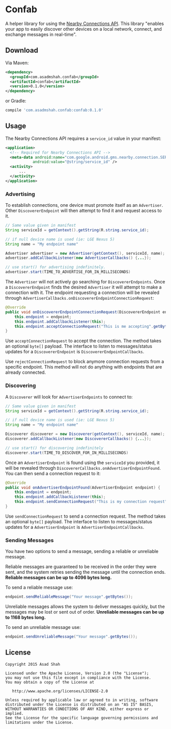 # Confab

A helper library for using the [Nearby Connections API](https://developers.google.com/nearby/connections/overview).
This library "enables your app to easily discover other devices on a local network, connect, and exchange messages in real-time".

## Download

Via Maven:
```xml
<dependency>
  <groupId>com.asadmshah.confab</groupId>
  <artifactId>confab</artifactId>
  <version>0.1.0</version>
</dependency>
```

or Gradle:
```groovy
compile 'com.asadmshah.confab:confab:0.1.0'
```

## Usage

The Nearby Connections API requires a `service_id` value in your manifest:
```xml
<application>
  <!-- Required for Nearby Connections API -->
  <meta-data android:name="com.google.android.gms.nearby.connection.SERVICE_ID"
            android:value="@string/service_id" />
  <activity>
      ...
  </activity>
</application>
```

### Advertising

To establish connections, one device must promote itself as an `Advertiser`. Other `DiscovererEndpoint`
will then attempt to find it and request access to it.

```java
// Same value given in manifest
String serviceId = getContext().getString(R.string.service_id);

// if null device name is used (ie: LGE Nexus 5)
String name = "My endpoint name"

Advertiser advertiser = new Advertiser(getContext(), serviceId, name);
advertiser.addCallbackListener(new AdvertiserCallbacks() {...});

// use start() for advertising indefinitely.
advertiser.start(TIME_TO_ADVERTISE_FOR_IN_MILLISECONDS)
```

The `Advertiser` will not actively go searching for `DiscovererEndpoints`. Once a `DiscovererEndpoint`
finds the desired `Advertiser` it will attempt to make a connection with it. The endpoint requesting
a connection will be revealed through `AdvertiserCallbacks.onDiscovererEndpointConnectionRequest`:

```java
@Override
public void onDiscovererEndpointConnectionRequest(DiscovererEndpoint endpoint, byte[] data) {
    this.endpoint = endpoint;
    this.endpoint.addCallbackListener(this);
    this.endpoint.acceptConnectionRequest("This is me accepting".getBytes());
}
```

Use `acceptConnectionRequest` to accept the connection. The method takes an optional `byte[]` payload.
The interface to listen to messages/status updates for a `DiscovererEndpoint` is `DiscovererEndpointCallbacks`.

Use `rejectConnectionRequest` to block anymore connection requests from a specific endpoint. This method
will not do anything with endpoints that are already connected.


### Discovering

A `Discoverer` will look for `AdvertiserEndpoints` to connect to:

```java
// Same value given in manifest
String serviceId = getContext().getString(R.string.service_id);

// if null device name is used (ie: LGE Nexus 5)
String name = "My endpoint name"

Discoverer discoverer = new Discoverer(getContext(), serviceId, name);
discoverer.addCallbackListener(new DiscovererCallbacks() {...});

// use start() for discovering indefinitely
discoverer.start(TIME_TO_DISCOVER_FOR_IN_MILLISECONDS)
```

Once an `AdvertiserEndpoint` is found using the `serviceId` you provided, it will be revealed through
`DiscovererCallbacks.onAdvertiserEndpointFound`. You can then send a connection request to it:

```java
@Override
public void onAdvertiserEndpointFound(AdvertiserEndpoint endpoint) {
    this.endpoint = endpoint;
    this.endpoint.addCallbackListener(this);
    this.endpoint.sendConnectionRequest("This is my connection request".getBytes());
}
```

Use `sendConnectionRequest` to send a connection request. The method takes an optional `byte[]` payload.
The interface to listen to messages/status updates for a `AdvertiserEndpoint` is `AdvertiserEndpointCallbacks`.

### Sending Messages

You have two options to send a message, sending a reliable or unreliable message. 

Reliable messages are guaranteed to be received in the order they were sent, and the system retries 
sending the message until the connection ends. __Reliable messages can be up to 4096 bytes long.__

To send a reliable message use:
```java
endpoint.sendReliableMessage("Your message".getBytes());
```

Unreliable messages allows the system to deliver messages quickly, but the messages may 
be lost or sent out of order. __Unreliable messages can be up to 1168 bytes long.__

To send an unreliable message use:
```java
endpoint.sendUnreliableMessage("Your message".getBytes());
```

## License
    Copyright 2015 Asad Shah

    Licensed under the Apache License, Version 2.0 (the "License");
    you may not use this file except in compliance with the License.
    You may obtain a copy of the License at

       http://www.apache.org/licenses/LICENSE-2.0

    Unless required by applicable law or agreed to in writing, software
    distributed under the License is distributed on an "AS IS" BASIS,
    WITHOUT WARRANTIES OR CONDITIONS OF ANY KIND, either express or implied.
    See the License for the specific language governing permissions and
    limitations under the License.